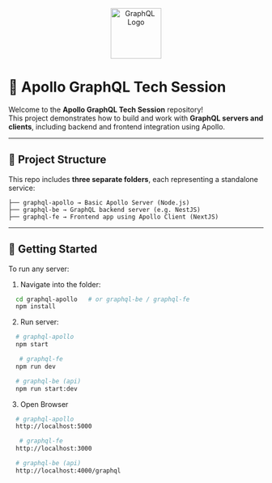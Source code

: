 <p align="center">
  <img src="https://graphql.org/img/logo.svg" width="100" alt="GraphQL Logo" />
</p>

# 🚀 Apollo GraphQL Tech Session

Welcome to the **Apollo GraphQL Tech Session** repository!  
This project demonstrates how to build and work with **GraphQL servers and clients**, including backend and frontend integration using Apollo.

---

## 📁 Project Structure

This repo includes **three separate folders**, each representing a standalone service:
```
├── graphql-apollo → Basic Apollo Server (Node.js)
├── graphql-be → GraphQL backend server (e.g. NestJS)
├── graphql-fe → Frontend app using Apollo Client (NextJS)
```


---

## 🔧 Getting Started

To run any server:

1. Navigate into the folder:
```bash
  cd graphql-apollo   # or graphql-be / graphql-fe
  npm install
```
2. Run server:
```bash
  # graphql-apollo
  npm start 

   # graphql-fe 
  npm run dev

  # graphql-be (api)
  npm run start:dev 
```

3. Open Browser
```bash
  # graphql-apollo
  http://localhost:5000

   # graphql-fe 
  http://localhost:3000

  # graphql-be (api)
  http://localhost:4000/graphql
```